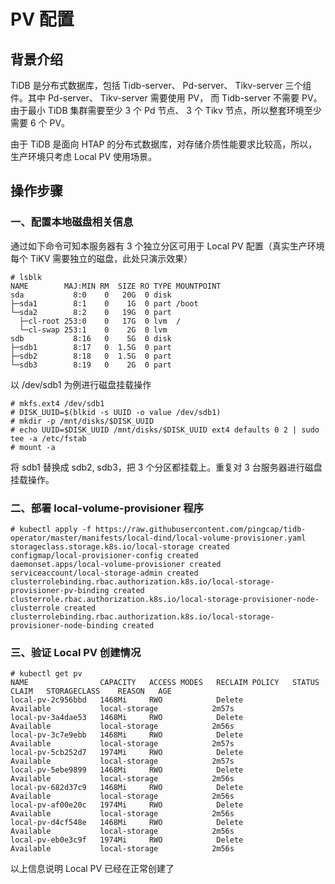 
# PV 配置

## 背景介绍

TiDB 是分布式数据库，包括 Tidb-server、 Pd-server、 Tikv-server 三个组件。其中 Pd-server、 Tikv-server 需要使用 PV， 而 Tidb-server 不需要 PV。
由于最小 TiDB 集群需要至少 3 个 Pd 节点、 3 个 Tikv 节点，所以整套环境至少需要 6 个 PV。

由于 TiDB 是面向 HTAP 的分布式数据库，对存储介质性能要求比较高，所以，生产环境只考虑 Local PV 使用场景。

## 操作步骤

### 一、配置本地磁盘相关信息

通过如下命令可知本服务器有 3 个独立分区可用于 Local PV 配置（真实生产环境每个 TiKV 需要独立的磁盘，此处只演示效果）

```
# lsblk
NAME        MAJ:MIN RM  SIZE RO TYPE MOUNTPOINT
sda           8:0    0   20G  0 disk 
├─sda1        8:1    0    1G  0 part /boot
└─sda2        8:2    0   19G  0 part 
  ├─cl-root 253:0    0   17G  0 lvm  /
  └─cl-swap 253:1    0    2G  0 lvm  
sdb           8:16   0    5G  0 disk 
├─sdb1        8:17   0  1.5G  0 part 
├─sdb2        8:18   0  1.5G  0 part 
└─sdb3        8:19   0    2G  0 part 

```

以 /dev/sdb1 为例进行磁盘挂载操作

```
# mkfs.ext4 /dev/sdb1
# DISK_UUID=$(blkid -s UUID -o value /dev/sdb1)
# mkdir -p /mnt/disks/$DISK_UUID
# echo UUID=$DISK_UUID /mnt/disks/$DISK_UUID ext4 defaults 0 2 | sudo tee -a /etc/fstab
# mount -a
```
将 sdb1 替换成 sdb2, sdb3，把 3 个分区都挂载上。重复对 3 台服务器进行磁盘挂载操作。

### 二、部署 local-volume-provisioner 程序

```
# kubectl apply -f https://raw.githubusercontent.com/pingcap/tidb-operator/master/manifests/local-dind/local-volume-provisioner.yaml
storageclass.storage.k8s.io/local-storage created
configmap/local-provisioner-config created
daemonset.apps/local-volume-provisioner created
serviceaccount/local-storage-admin created
clusterrolebinding.rbac.authorization.k8s.io/local-storage-provisioner-pv-binding created
clusterrole.rbac.authorization.k8s.io/local-storage-provisioner-node-clusterrole created
clusterrolebinding.rbac.authorization.k8s.io/local-storage-provisioner-node-binding created
```

### 三、验证 Local PV 创建情况

```
# kubectl get pv
NAME                CAPACITY   ACCESS MODES   RECLAIM POLICY   STATUS      CLAIM   STORAGECLASS    REASON   AGE
local-pv-2c956bbd   1468Mi     RWO            Delete           Available           local-storage            2m57s
local-pv-3a4dae53   1468Mi     RWO            Delete           Available           local-storage            2m56s
local-pv-3c7e9ebb   1468Mi     RWO            Delete           Available           local-storage            2m57s
local-pv-5cb252d7   1974Mi     RWO            Delete           Available           local-storage            2m57s
local-pv-5ebe9899   1468Mi     RWO            Delete           Available           local-storage            2m56s
local-pv-682d37c9   1468Mi     RWO            Delete           Available           local-storage            2m56s
local-pv-af00e20c   1974Mi     RWO            Delete           Available           local-storage            2m56s
local-pv-d4cf548e   1468Mi     RWO            Delete           Available           local-storage            2m56s
local-pv-eb0e3c9f   1974Mi     RWO            Delete           Available           local-storage            2m56s

```

以上信息说明 Local PV 已经在正常创建了
